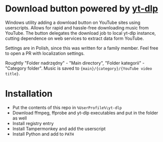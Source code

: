 # Download button powered by [yt-dlp](https://github.com/yt-dlp/yt-dlp)

Windows utility adding a download button on YouTube sites using userscripts.
Allows for rapid and hassle-free downloading music from YouTube.
The button delegates the download job to local yt-dlp instance, cutting dependence on web services to extract data form YouTube.

Settings are in Polish, since this was written for a family member. Feel free to open a PR with localization settings.

Roughtly "Folder nadrzędny" - "Main directory", "Folder kategorii" - "Category folder". Music is saved to `{main}/{category}/{YouTube video title}`.

# Installation

* Put the contents of this repo in `%UserProfile%\yt-dlp`
* Download ffmpeg, ffprobe and yt-dlp executables and put in the folder as well
* Install registry entry
* Install Tampermonkey and add the userscript
* Install Python and add to `PATH`

